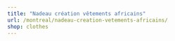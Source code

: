 ```yaml
---
title: "Nadeau création vêtements africains"
url: /montreal/nadeau-creation-vetements-africains/
shop: clothes
---
```

